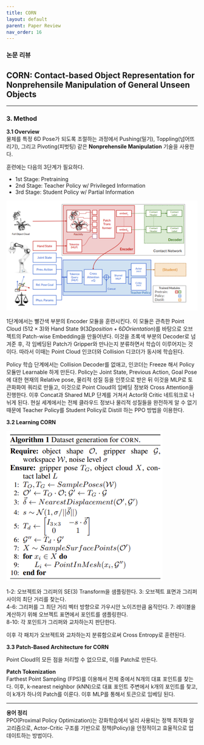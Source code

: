 ```yaml
---
title: CORN
layout: default
parent: Paper Review
nav_order: 16
---
```


### 논문 리뷰

## CORN: Contact-based Object Representation for Nonprehensile Manipulation of General Unseen Objects    

---

### **3. Method**  

**3.1 Overview**  
물체를 특정 6D Pose가 되도록 조절하는 과정에서 Pushing(밀기), Toppling(넘어뜨리기), 그리고 Pivoting(피벗팅) 같은 **Nonprehensile Manipulation** 기술을 사용한다. 

훈련에는 다음의 3단계가 필요하다.  
- 1st Stage: Pretraining  
- 2nd Stage: Teacher Policy w/ Privileged Information  
- 3rd Stage: Student Policy w/ Partial Information  

![overview](../images/CORN/overview.png)

1단계에서는 빨간색 부분의 Encoder 모듈을 훈련시킨다. 이 모듈은 관측한 Point Cloud $(512 \times 3)$와 Hand State $9 (3D position + 6D Orientation)$를 바탕으로 오브젝트의 Patch-wise Embedding을 만들어낸다. 이것을 초록색 부분의 Decoder로 넘겨준 후, 각 임베딩된 Patch가 Gripper와 만나는지 분류하면서 학습이 이루어지는 것이다. 따라서 이때는 Point Cloud 인코더와 Collision 디코더가 동시에 학습된다.  

Policy 학습 단계에서는 Collision Decoder를 없애고, 인코더는 Freeze 해서 Policy 모듈만 Learnable 하게 만든다. Policy는 Joint State, Previous Action, Goal Pose에 대한 현재의 Relative pose, 물리적 성질 등을 인풋으로 받은 뒤 이것을 MLP로 토큰화화여 쿼리로 만들고, 이것으로 Point Cloud의 임베딩 정보와 Cross Attention을 진행한다. 이후 Concat과 Shared MLP 단계를 거쳐서 Actor와 Critic 네트워크로 나뉘게 된다. 현실 세계에서는 전체 클라우드 정보나 물리적 성질들을 완전하게 알 수 없기 때문에 Teacher Policy를 Student Policy로 Distill 하는 PPO 방법을 이용한다.  

**3.2 Learning CORN**  

![algorithm](../images/CORN/algorithm.png)

1-2: 오브젝트와 그리퍼의 SE(3) Transform을 샘플링한다. 
3: 오브젝트 표면과 그리퍼 사이의 최단 거리를 찾는다.  
4-6: 그리퍼를 그 최단 거리 벡터 방향으로 가우시안 노이즈만큼 움직인다. 
7: 레이블을 계산하기 위해 오브젝트 표면에서 포인트를 샘플링한다.  
8-10: 각 포인트가 그리퍼와 교차하는지 판단한다.  

이후 각 패치가 오브젝트와 교차하는지 분류함으로써 Cross Entropy로 훈련된다.  

**3.3 Patch-Based Architecture for CORN**  

Point Cloud의 모든 점을 처리할 수 없으므로, 이를 Patch로 만든다.  

**Patch Tokenization**  
Farthest Point Sampling (FPS)를 이용해서 전체 중에서 N개의 대표 포인트를 찾는다. 이후, k-nearest neighbor (kNN)으로 대표 포인트 주변에서 k개의 포인트를 찾고, 이 k개가 하나의 Patch를 이룬다. 이후 MLP를 통해서 토큰으로 임베딩 된다.  



---
**용어 정리**  
PPO(Proximal Policy Optimization)는 강화학습에서 널리 사용되는 정책 최적화 알고리즘으로, Actor-Critic 구조를 기반으로 정책(Policy)을 안정적이고 효율적으로 업데이트하는 방법이다.  
